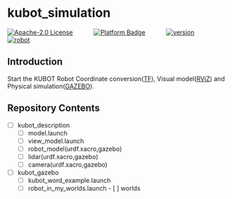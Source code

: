 # kubot_simulation

[![Apache-2.0 License](https://img.shields.io/badge/license-Apache2.0-purple)](http://www.shayangye.com/)
&nbsp;&nbsp;&nbsp;&nbsp;&nbsp;&nbsp;&nbsp;&nbsp;&nbsp;&nbsp;
[![Platform Badge](https://img.shields.io/badge/platform-ROS_Melodic-blue.svg)](http://www.shayangye.com/)
&nbsp;&nbsp;&nbsp;&nbsp;&nbsp;&nbsp;&nbsp;&nbsp;&nbsp;&nbsp;
[![version](https://img.shields.io/badge/version-0.0.1-green)](http://www.shayangye.com/)
&nbsp;&nbsp;&nbsp;&nbsp;&nbsp;&nbsp;&nbsp;&nbsp;&nbsp;&nbsp;
[![robot](https://img.shields.io/badge/robot-KUBOT-orange)](http://www.shayangye.com/)
&nbsp;&nbsp;&nbsp;&nbsp;&nbsp;&nbsp;&nbsp;&nbsp;&nbsp;&nbsp;

## Introduction
Start the KUBOT Robot Coordinate conversion([TF](http://wiki.ros.org/tf)), Visual model([RViZ](http://wiki.ros.org/rviz)) and Physical simulation([GAZEBO](http://gazebosim.org/)).

## Repository Contents
- [ ] kubot_description
	- [ ] model.launch
    - [ ] view_model.launch
    - [ ] robot_model(urdf.xacro,gazebo)
    - [ ] lidar(urdf.xacro,gazebo)
    - [ ] camera(urdf.xacro,gazebo)
- [ ] kubot_gazebo
    - [ ] kubot_word_example.launch
    - [ ] robot_in_my_worlds.launch
            - [ ] worlds